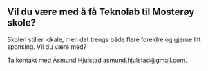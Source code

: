 ## Vil du være med å få Teknolab til Mosterøy skole?


Skolen stiller lokale, men det trengs både flere foreldre og gjerne litt sponsing. Vil du være med?

Ta kontakt med Åsmund Hjulstad <asmund.hjulstad@gmail.com>.
